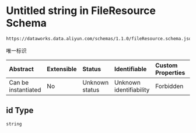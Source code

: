# Untitled string in FileResource Schema

```txt
https://dataworks.data.aliyun.com/schemas/1.1.0/fileResource.schema.json#/properties/id
```

唯一标识

| Abstract            | Extensible | Status         | Identifiable            | Custom Properties | Additional Properties | Access Restrictions | Defined In                                                                              |
| :------------------ | :--------- | :------------- | :---------------------- | :---------------- | :-------------------- | :------------------ | :-------------------------------------------------------------------------------------- |
| Can be instantiated | No         | Unknown status | Unknown identifiability | Forbidden         | Allowed               | none                | [fileResource.schema.json\*](../../out/fileResource.schema.json "open original schema") |

## id Type

`string`
